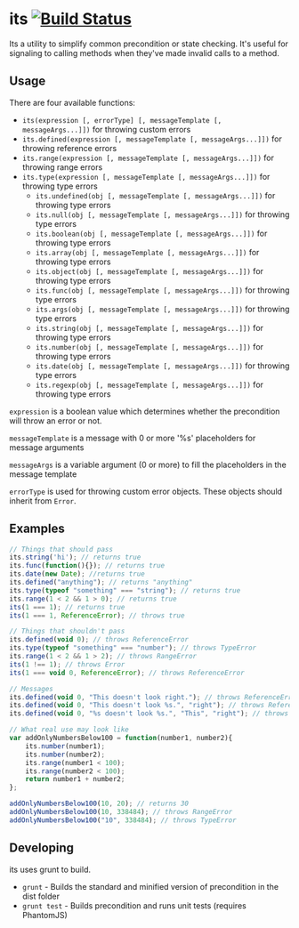 # its [![Build Status](https://secure.travis-ci.org/ozanturgut/its.png?branch=master)](http://travis-ci.org/ozanturgut/its)

Its a utility to simplify common precondition or state checking. It's useful for signaling
to calling methods when they've made invalid calls to a method.

## Usage
There are four available functions:
* `its(expression [, errorType] [, messageTemplate [, messageArgs...]])` for throwing custom errors
* `its.defined(expression [, messageTemplate [, messageArgs...]])` for throwing reference errors
* `its.range(expression [, messageTemplate [, messageArgs...]])` for throwing range errors
* `its.type(expression [, messageTemplate [, messageArgs...]])` for throwing type errors
    * `its.undefined(obj [, messageTemplate [, messageArgs...]])` for throwing type errors
    * `its.null(obj [, messageTemplate [, messageArgs...]])` for throwing type errors
    * `its.boolean(obj [, messageTemplate [, messageArgs...]])` for throwing type errors
    * `its.array(obj [, messageTemplate [, messageArgs...]])` for throwing type errors
    * `its.object(obj [, messageTemplate [, messageArgs...]])` for throwing type errors
    * `its.func(obj [, messageTemplate [, messageArgs...]])` for throwing type errors
    * `its.args(obj [, messageTemplate [, messageArgs...]])` for throwing type errors
    * `its.string(obj [, messageTemplate [, messageArgs...]])` for throwing type errors
    * `its.number(obj [, messageTemplate [, messageArgs...]])` for throwing type errors
    * `its.date(obj [, messageTemplate [, messageArgs...]])` for throwing type errors
    * `its.regexp(obj [, messageTemplate [, messageArgs...]])` for throwing type errors

`expression` is a boolean value which determines whether the precondition will throw an error or not.

`messageTemplate` is a message with 0 or more '%s' placeholders for message arguments

`messageArgs` is a variable argument (0 or more) to fill the placeholders in the message template

`errorType` is used for throwing custom error objects. These objects should inherit from `Error`.

## Examples
```javascript
// Things that should pass
its.string('hi'); // returns true
its.func(function(){}); // returns true
its.date(new Date); //returns true
its.defined("anything"); // returns "anything"
its.type(typeof "something" === "string"); // returns true
its.range(1 < 2 && 1 > 0); // returns true
its(1 === 1); // returns true
its(1 === 1, ReferenceError); // throws true

// Things that shouldn't pass
its.defined(void 0); // throws ReferenceError
its.type(typeof "something" === "number"); // throws TypeError
its.range(1 < 2 && 1 > 2); // throws RangeError
its(1 !== 1); // throws Error
its(1 === void 0, ReferenceError); // throws ReferenceError

// Messages
its.defined(void 0, "This doesn't look right."); // throws ReferenceError with a message of "This doesn't look right."
its.defined(void 0, "This doesn't look %s.", "right"); // throws ReferenceError with a message of "This doesn't look right."
its.defined(void 0, "%s doesn't look %s.", "This", "right"); // throws ReferenceError with a message of "This doesn't look right."

// What real use may look like
var addOnlyNumbersBelow100 = function(number1, number2){
	its.number(number1);
	its.number(number2);
	its.range(number1 < 100);
	its.range(number2 < 100);
	return number1 + number2;
};

addOnlyNumbersBelow100(10, 20); // returns 30
addOnlyNumbersBelow100(10, 338484); // throws RangeError
addOnlyNumbersBelow100("10", 338484); // throws TypeError
```

## Developing
its uses grunt to build.
* `grunt` - Builds the standard and minified version of precondition in the dist folder
* `grunt test` - Builds precondition and runs unit tests (requires PhantomJS)
